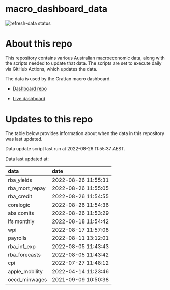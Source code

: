 
<!-- README.md is generated from README.Rmd. Please edit that file -->

# macro\_dashboard\_data

<!-- badges: start -->

![refresh-data
status](https://github.com/grattan/macro_dashboard_data/workflows/refresh-data/badge.svg)

<!-- badges: end -->

# About this repo

This repository contains various Australian macroeconomic data, along
with the scripts needed to update that data. The scripts are set to
execute daily via GitHub Actions, which updates the data.

The data is used by the Grattan macro dashboard.

  - [Dashboard repo](https://github.com/grattan/macrodashboard)

  - [Live dashboard](https://mattcowgill.shinyapps.io/macrodashboard/)

# Updates to this repo

The table below provides information about when the data in this
repository was last updated.

Data update script last run at 2022-08-26 11:55:37 AEST.

Data last updated at:

| data             | date                |
| :--------------- | :------------------ |
| rba\_yields      | 2022-08-26 11:55:31 |
| rba\_mort\_repay | 2022-08-26 11:55:05 |
| rba\_credit      | 2022-08-26 11:54:55 |
| corelogic        | 2022-08-26 11:54:36 |
| abs comits       | 2022-08-26 11:53:29 |
| lfs monthly      | 2022-08-18 11:54:42 |
| wpi              | 2022-08-17 11:57:08 |
| payrolls         | 2022-08-11 13:12:01 |
| rba\_inf\_exp    | 2022-08-05 11:43:43 |
| rba\_forecasts   | 2022-08-05 11:43:42 |
| cpi              | 2022-07-27 11:48:12 |
| apple\_mobility  | 2022-04-14 11:23:46 |
| oecd\_minwages   | 2021-09-09 10:50:38 |
